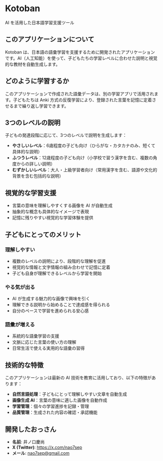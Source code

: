 # Kotoban

AI を活用した日本語学習支援ツール

## このアプリケーションについて

Kotoban は、日本語の語彙学習を支援するために開発されたアプリケーションです。AI（人工知能）を使って、子どもたちの学習レベルに合わせた説明と視覚的な教材を自動生成します。

## どのように学習するか

このアプリケーションで作成された語彙データは、別の学習アプリで活用されます。子どもたちは Anki 方式の反復学習により、登録された言葉を記憶に定着させるまで繰り返し学習できます。

## 3つのレベルの説明

子どもの発達段階に応じて、3つのレベルで説明を生成します：

- **やさしいレベル**：6歳程度の子ども向け（ひらがな・カタカナのみ、短くて具体的な説明）
- **ふつうレベル**：12歳程度の子ども向け（小学校で習う漢字を含む、複数の角度からの詳しい説明）
- **むずかしいレベル**：大人・上級学習者向け（常用漢字を含む、語源や文化的背景を含む包括的な説明）

## 視覚的な学習支援

- 言葉の意味を理解しやすくする画像を AI が自動生成
- 抽象的な概念も具体的なイメージで表現
- 記憶に残りやすい視覚的な学習体験を提供

## 子どもにとってのメリット

### 理解しやすい
- 複数のレベルの説明により、段階的な理解を促進
- 視覚的な情報と文字情報の組み合わせで記憶に定着
- 子ども自身が理解できるレベルから学習を開始

### やる気が出る
- AI が生成する魅力的な画像で興味を引く
- 理解できる説明から始めることで達成感を得られる
- 自分のペースで学習を進められる安心感

### 語彙が増える
- 系統的な語彙学習の支援
- 文脈に応じた言葉の使い方の理解
- 日常生活で使える実用的な語彙の習得

## 技術的な特徴

このアプリケーションは最新の AI 技術を教育に活用しており、以下の特徴があります：

- **自然言語処理**：子どもにとって理解しやすい文章を自動生成
- **画像生成 AI**：言葉の意味に適した画像を自動作成
- **学習管理**：個々の学習進捗を記録・管理
- **品質管理**：生成された内容の確認・承認機能

## 開発したおっさん

- **名前**: 井ノ口慶尚
- **X (Twitter)**: https://x.com/nao7sep
- **メール**: nao7sep@gmail.com
